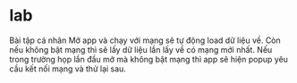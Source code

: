 # lab
Bài tập cá  nhân
Mở app và chạy với mạng sẽ tự động load dữ liệu về. Còn nếu không bật mạng thì sẽ lấy dữ liệu lần lấy về có mạng mới nhất.
Nếu trong trường họp lần đầu mở mà không bật mạng thì app sẽ hiện popup yêu cầu kết nối mạng và thử lại sau.

